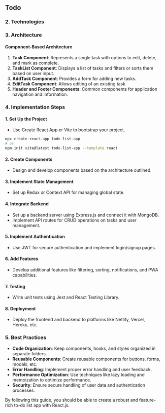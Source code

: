 #

## Todo

### 2. **Technologies**

### 3. **Architecture**

#### **Component-Based Architecture**

1. **Task Component**: Represents a single task with options to edit, delete, and mark as complete.
2. **TaskList Component**: Displays a list of tasks and filters or sorts them based on user input.
3. **AddTask Component**: Provides a form for adding new tasks.
4. **EditTask Component**: Allows editing of an existing task.
5. **Header and Footer Components**: Common components for application navigation and information.

### 4. **Implementation Steps**

#### **1. Set Up the Project**

- Use Create React App or Vite to bootstrap your project.

```bash
npx create-react-app todo-list-app
# or
npm init vite@latest todo-list-app --template react
```

#### **2. Create Components**

- Design and develop components based on the architecture outlined.

#### **3. Implement State Management**

- Set up Redux or Context API for managing global state.

#### **4. Integrate Backend**

- Set up a backend server using Express.js and connect it with MongoDB.
- Implement API routes for CRUD operations on tasks and user management.

#### **5. Implement Authentication**

- Use JWT for secure authentication and implement login/signup pages.

#### **6. Add Features**

- Develop additional features like filtering, sorting, notifications, and PWA capabilities.

#### **7. Testing**

- Write unit tests using Jest and React Testing Library.

#### **8. Deployment**

- Deploy the frontend and backend to platforms like Netlify, Vercel, Heroku, etc.

### 5. **Best Practices**

- **Code Organization**: Keep components, hooks, and styles organized in separate folders.
- **Reusable Components**: Create reusable components for buttons, forms, modals, etc.
- **Error Handling**: Implement proper error handling and user feedback.
- **Performance Optimization**: Use techniques like lazy loading and memoization to optimize performance.
- **Security**: Ensure secure handling of user data and authentication processes.

By following this guide, you should be able to create a robust and feature-rich to-do list app with React.js.
